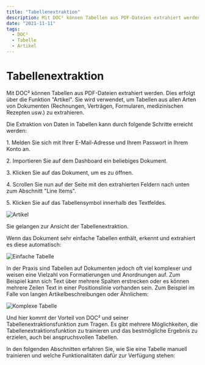 ```yaml
---
title: "Tabellenextraktion"
description: Mit DOC² können Tabellen aus PDF-Dateien extrahiert werden. Dies erfolgt über die Funktion "Artikel". Sie wird verwendet, um Tabellen aus allen Arten von Dokumenten (Rechnungen, Verträgen, Formularen, medizinischen Rezepten usw.) zu extrahieren.
date: "2021-11-11"
tags:
  - DOC²
  - Tabelle
  - Artikel
---
```


# Tabellenextraktion

Mit DOC² können Tabellen aus PDF-Dateien extrahiert werden. Dies erfolgt über die Funktion "Artikel". Sie wird verwendet, um Tabellen aus allen Arten von Dokumenten (Rechnungen, Verträgen, Formularen, medizinischen Rezepten usw.) zu extrahieren.

Die Extraktion von Daten in Tabellen kann durch folgende Schritte erreicht werden:

1\. Melden Sie sich mit Ihrer E-Mail-Adresse und Ihrem Passwort in Ihrem Konto an.

2\. Importieren Sie auf dem Dashboard ein beliebiges Dokument.

3\. Klicken Sie auf das Dokument, um es zu öffnen.

4\. Scrollen Sie nun auf der Seite mit den extrahierten Feldern nach unten zum Abschnitt "Line Items".

5\. Klicken Sie auf das Tabellensymbol innerhalb des Textfeldes.

![Artikel](/_images/doc2/Line-Items.png "Artikel")

Sie gelangen zur Ansicht der Tabellenextraktion.

Wenn das Dokument sehr einfache Tabellen enthält, erkennt und extrahiert es diese automatisch:

![Einfache Tabelle](/_images/doc2/image-17-1024x92.png "Einfache Tabelle")

In der Praxis sind Tabellen auf Dokumenten jedoch oft viel komplexer und weisen eine Vielzahl von Formatierungen und Anordnungen auf. Zum Beispiel kann sich Text über mehrere Spalten erstrecken oder es können mehrere Zeilen Text in einer Positionslinie vorhanden sein. Zum Beispiel im Falle von langen Artikelbeschreibungen oder Ähnlichem:

![Komplexe Tabelle](/_images/doc2/image-16.png "Komplexe Tabelle")

Und hier kommt der Vorteil von DOC² und seiner Tabellenextraktionsfunktion zum Tragen. Es gibt mehrere Möglichkeiten, die Tabellenextraktionsfunktion zu trainieren und das bestmögliche Ergebnis zu erzielen, auch bei anspruchsvollen Tabellen.

In den folgenden Abschnitten erfahren Sie, wie Sie eine Tabelle manuell trainieren und welche Funktionalitäten dafür zur Verfügung stehen: